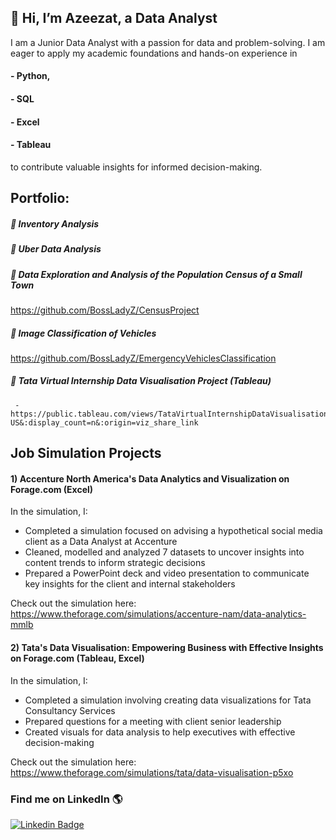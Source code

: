 ## 👋 Hi, I’m Azeezat, a Data Analyst 
<!-- ![Docker](https://img.shields.io/badge/-Docker-fff?&logo=Docker) -->
I am a Junior Data Analyst with a passion for data and problem-solving. I am eager to apply my academic foundations and hands-on experience in 
####  - Python, 
####  - SQL 
####  - Excel
####  - Tableau
to contribute valuable insights for informed decision-making.

## Portfolio:
##### 🎈 Inventory Analysis
[](https://github.com/BossLadyZ/Inventory-Data-Analysis)

##### 🎈 Uber Data Analysis
[](https://github.com/BossLadyZ/UberDataAnalysis)

##### 🎈 Data Exploration and Analysis of the Population Census of a Small Town
https://github.com/BossLadyZ/CensusProject
 
##### 🎈 Image Classification of Vehicles
https://github.com/BossLadyZ/EmergencyVehiclesClassification


##### 🎈  Tata Virtual Internship Data Visualisation Project  (Tableau)
     - https://public.tableau.com/views/TataVirtualInternshipDataVisualisationProject/Dashboard1?:language=en-US&:display_count=n&:origin=viz_share_link
<!--- ## SQL Projects include:--->

## Job Simulation Projects
  #### 1) Accenture North America's Data Analytics and Visualization on Forage.com (Excel) 
  In the simulation, I: 
   - Completed a simulation focused on advising a hypothetical social media client as a Data Analyst at Accenture
   - Cleaned, modelled and analyzed 7 datasets to uncover insights into content trends to inform strategic decisions
   - Prepared a PowerPoint deck and video presentation to communicate key insights for the client and internal stakeholders
   
Check out the simulation here: https://www.theforage.com/simulations/accenture-nam/data-analytics-mmlb

#### 2) Tata's Data Visualisation: Empowering Business with Effective Insights on Forage.com (Tableau, Excel)
In the simulation, I:
   - Completed a simulation involving creating data visualizations for Tata Consultancy Services
   - Prepared questions for a meeting with client senior leadership
   - Created visuals for data analysis to help executives with effective decision-making
 
Check out the simulation here: https://www.theforage.com/simulations/tata/data-visualisation-p5xo

### Find me on LinkedIn 🌎

[![Linkedin Badge](https://img.shields.io/badge/-LinkedIn-blue?style=flat-square&logo=Linkedin&logoColor=white&link=https://www.linkedin.com/in/sambayo/)](https://www.linkedin.com/in/azeezat-busari/)

<!-- - 💞️ I’m looking to collaborate on interesting FrontEnd Web development projects, particularly ones in agriculture.
- 📫 Reach me on busariazeezat@gmail.com | twitter: @azeezatu_ 

-->

<!---
BossLadyZ/BossLadyZ is a ✨ special ✨ repository because its `README.md` (this file) appears on your GitHub profile.
You can click the Preview link to take a look at your changes.
--->



